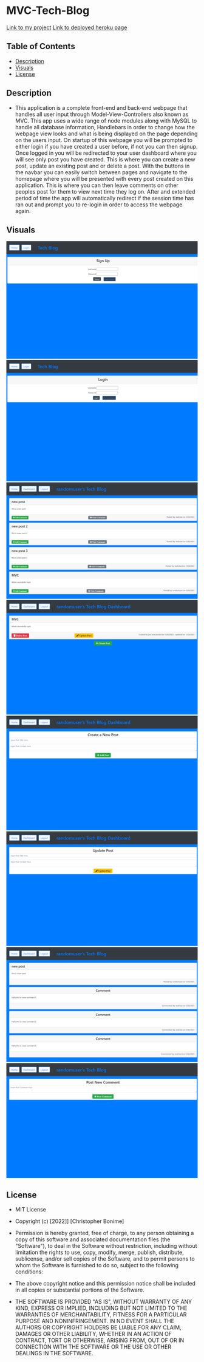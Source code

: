 # MVC-Tech-Blog

[Link to my project](https://github.com/Cujion/MVC-Tech-Blog)
[Link to deployed heroku page](https://shielded-lake-01509.herokuapp.com/login)

## Table of Contents
- [Description](#description)
- [Visuals](#visuals)
- [License](#license)


## Description
* This application is a complete front-end and back-end webpage that handles all user input through Model-View-Controllers also known as MVC. This app uses a wide range of node modules along with MySQL to handle all database information, Handlebars in order to change how the webpage view looks and what is being displayed on the page depending on the users input. On startup of this webpage you will be prompted to either login if you have created a user before, if not you can then signup. Once logged in you will be redirected to your user dashboard where you will see only post you have created. This is where you can create a new post, update an existing post and or delete a post. With the buttons in the navbar you can easily switch between pages and navigate to the homepage where you will be presented with every post created on this application. This is where you can then leave comments on other peoples post for them to view next time they log on. After and extended period of time the app will automatically redirect if the session time has ran out and prompt you to re-login in order to access the webpage again.

## Visuals
![Signin](./public/assets/images/signup.png)
![Login](./public/assets/images/login.png)
![Homepage](./public/assets/images/homepage.png)
![Dashboard](./public/assets/images/dashboard.png)
![Add Post](./public/assets/images/new-post.png)
![Update Post](./public/assets/images/update-post.png)
![Post With Comments](./public/assets/images/post-with-comments.png)
![Add Comments](./public/assets/images/add-comment.png)

## License
* MIT License

* Copyright (c) [2022]] [Christopher Bonime]

* Permission is hereby granted, free of charge, to any person obtaining a copy
of this software and associated documentation files (the "Software"), to deal
in the Software without restriction, including without limitation the rights
to use, copy, modify, merge, publish, distribute, sublicense, and/or sell
copies of the Software, and to permit persons to whom the Software is
furnished to do so, subject to the following conditions:

* The above copyright notice and this permission notice shall be included in all
copies or substantial portions of the Software.

* THE SOFTWARE IS PROVIDED "AS IS", WITHOUT WARRANTY OF ANY KIND, EXPRESS OR
IMPLIED, INCLUDING BUT NOT LIMITED TO THE WARRANTIES OF MERCHANTABILITY,
FITNESS FOR A PARTICULAR PURPOSE AND NONINFRINGEMENT. IN NO EVENT SHALL THE
AUTHORS OR COPYRIGHT HOLDERS BE LIABLE FOR ANY CLAIM, DAMAGES OR OTHER
LIABILITY, WHETHER IN AN ACTION OF CONTRACT, TORT OR OTHERWISE, ARISING FROM,
OUT OF OR IN CONNECTION WITH THE SOFTWARE OR THE USE OR OTHER DEALINGS IN THE
SOFTWARE.